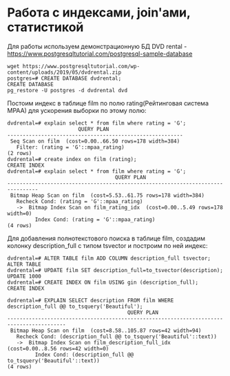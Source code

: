 # Работа с индексами, join'ами, статистикой

Для работы используем демонстрационную БД DVD rental - https://www.postgresqltutorial.com/postgresql-sample-database

```console
wget https://www.postgresqltutorial.com/wp-content/uploads/2019/05/dvdrental.zip
postgres=# CREATE DATABASE dvdrental;
CREATE DATABASE
pg_restore -U postgres -d dvdrental dvd
```
Постоим индекс в таблице film по полю rating(Рейтинговая система MPAA) для ускорения выборки по этому полю:
```console
dvdrental=# explain select * from film where rating = 'G';
                       QUERY PLAN
---------------------------------------------------------
 Seq Scan on film  (cost=0.00..66.50 rows=178 width=384)
   Filter: (rating = 'G'::mpaa_rating)
(2 rows)
dvdrental=# create index on film (rating);
CREATE INDEX
dvdrental=# explain select * from film where rating = 'G';
                                   QUERY PLAN
--------------------------------------------------------------------------------
 Bitmap Heap Scan on film  (cost=5.53..61.75 rows=178 width=384)
   Recheck Cond: (rating = 'G'::mpaa_rating)
   ->  Bitmap Index Scan on film_rating_idx  (cost=0.00..5.49 rows=178 width=0)
         Index Cond: (rating = 'G'::mpaa_rating)
(4 rows)
```
Для добавления полнотекстового поиска в таблице film, создадим колонку description_full c типом tsvector и построим по ней индекс:
```console
dvdrental=# ALTER TABLE film ADD COLUMN description_full tsvector;
ALTER TABLE
dvdrental=# UPDATE film SET description_full=to_tsvector(description);
UPDATE 1000
dvdrental=# CREATE INDEX ON film USING gin (description_full);
CREATE INDEX

dvdrental=# EXPLAIN SELECT description FROM film WHERE description_full @@ to_tsquery('Beautiful');
                                       QUERY PLAN                                        
-----------------------------------------------------------------------------------------
 Bitmap Heap Scan on film  (cost=8.58..105.87 rows=42 width=94)
   Recheck Cond: (description_full @@ to_tsquery('Beautiful'::text))
   ->  Bitmap Index Scan on film_description_full_idx  (cost=0.00..8.56 rows=42 width=0)
         Index Cond: (description_full @@ to_tsquery('Beautiful'::text))
(4 rows)
```

```console
```

```console
```